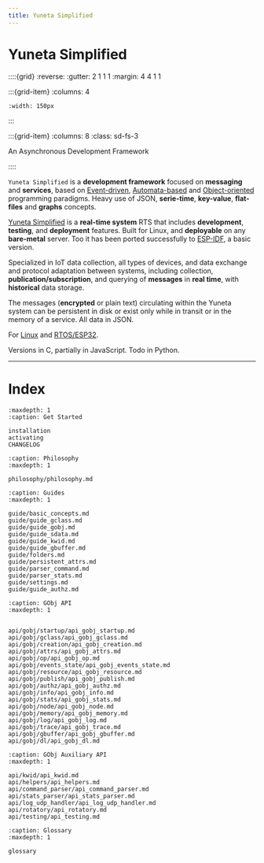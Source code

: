 ```yaml
---
title: Yuneta Simplified
---
```


# Yuneta Simplified

::::{grid}
:reverse:
:gutter: 2 1 1 1
:margin: 4 4 1 1

:::{grid-item}
:columns: 4

```{image} ./_static/yuneta-image.svg
:width: 150px
```
:::

:::{grid-item}
:columns: 8
:class: sd-fs-3

An Asynchronous Development Framework 

::::

`Yuneta Simplified` is a **development framework** focused on **messaging** and **services**, based on 
[Event-driven](https://en.wikipedia.org/wiki/Event-driven_programming), 
[Automata-based](https://en.wikipedia.org/wiki/Automata-based_programming) 
and [Object-oriented](https://en.wikipedia.org/wiki/Object-oriented_programming) 
programming paradigms. 
Heavy use of JSON, **serie-time**, **key-value**, **flat-files** and **graphs** concepts.

[Yuneta Simplified](https://yuneta.io) is a **real-time system** RTS that includes **development**, **testing**, and **deployment** features. Built for Linux, and **deployable** on any **bare-metal** server. Too it has been ported successfully to [ESP-IDF](https://www.espressif.com/en/products/sdks/esp-idf), a basic version.

Specialized in IoT data collection, all types of devices, and data exchange and protocol adaptation between systems, including collection, **publication/subscription**, and querying of **messages** in **real time**, with **historical** data storage. 

The messages (**encrypted** or plain text) circulating within the Yuneta system can be persistent in disk or exist only while in transit or in the memory of a service. All data in JSON.

For [Linux](https://en.wikipedia.org/wiki/Linux) and [RTOS/ESP32](https://www.espressif.com/en/products/sdks/esp-idf). 

Versions in C, partially in JavaScript. Todo in Python.

---

# Index


```{toctree}
:maxdepth: 1
:caption: Get Started

installation
activating
CHANGELOG
```

```{toctree}
:caption: Philosophy
:maxdepth: 1

philosophy/philosophy.md

```

```{toctree}
:caption: Guides
:maxdepth: 1

guide/basic_concepts.md
guide/guide_gclass.md
guide/guide_gobj.md
guide/guide_sdata.md
guide/guide_kwid.md
guide/guide_gbuffer.md
guide/folders.md
guide/persistent_attrs.md
guide/parser_command.md
guide/parser_stats.md
guide/settings.md
guide/guide_authz.md

```

```{toctree}
:caption: GObj API
:maxdepth: 1


api/gobj/startup/api_gobj_startup.md
api/gobj/gclass/api_gobj_gclass.md
api/gobj/creation/api_gobj_creation.md
api/gobj/attrs/api_gobj_attrs.md
api/gobj/op/api_gobj_op.md
api/gobj/events_state/api_gobj_events_state.md
api/gobj/resource/api_gobj_resource.md
api/gobj/publish/api_gobj_publish.md
api/gobj/authz/api_gobj_authz.md
api/gobj/info/api_gobj_info.md
api/gobj/stats/api_gobj_stats.md
api/gobj/node/api_gobj_node.md
api/gobj/memory/api_gobj_memory.md
api/gobj/log/api_gobj_log.md
api/gobj/trace/api_gobj_trace.md
api/gobj/gbuffer/api_gobj_gbuffer.md
api/gobj/dl/api_gobj_dl.md

```

```{toctree}
:caption: GObj Auxiliary API
:maxdepth: 1

api/kwid/api_kwid.md
api/helpers/api_helpers.md
api/command_parser/api_command_parser.md
api/stats_parser/api_stats_parser.md
api/log_udp_handler/api_log_udp_handler.md
api/rotatory/api_rotatory.md
api/testing/api_testing.md

```

```{toctree}
:caption: Glossary 
:maxdepth: 1

glossary

```
